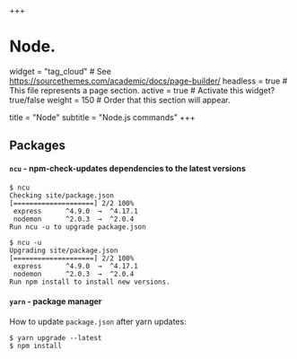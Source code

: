 +++
# Node.
widget = "tag_cloud"  # See https://sourcethemes.com/academic/docs/page-builder/
headless = true  # This file represents a page section.
active = true  # Activate this widget? true/false
weight = 150  # Order that this section will appear.

title = "Node"
subtitle = "Node.js commands"
+++

## Packages

#### `ncu` - npm-check-updates dependencies to the latest versions

```shell
$ ncu
Checking site/package.json
[====================] 2/2 100%
 express      ^4.9.0  →  ^4.17.1
 nodemon      ^2.0.3  →  ^2.0.4
Run ncu -u to upgrade package.json
```

```shell
$ ncu -u
Upgrading site/package.json
[====================] 2/2 100%
 express      ^4.9.0  →  ^4.17.1
 nodemon      ^2.0.3  →  ^2.0.4
Run npm install to install new versions.
```

#### `yarn` - package manager

How to update `package.json` after yarn updates:

```shell
$ yarn upgrade --latest
$ npm install
```
